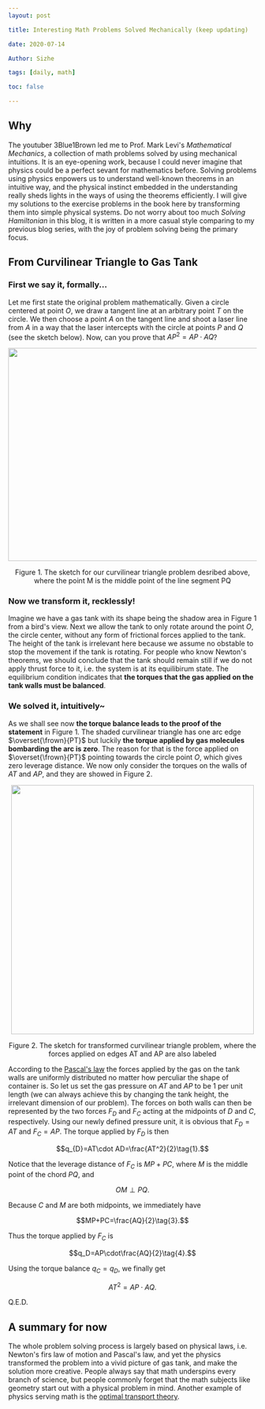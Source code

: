 ```yaml
---
layout: post

title: Interesting Math Problems Solved Mechanically (keep updating)

date: 2020-07-14

Author: Sizhe

tags: [daily, math]

toc: false

---
```


## Why
The youtuber 3Blue1Brown led me to Prof. Mark Levi's *Mathematical Mechanics*, a collection of math problems solved by using mechanical intuitions. It is an eye-opening work, because I could never imagine that physics could be a perfect sevant for mathematics before. Solving problems using physics enpowers us to understand well-known theorems in an intuitive way, and the physical instinct embedded in the understanding really sheds lights in the ways of using the theorems efficiently. I will give my solutions to the exercise problems in the book here by transforming them into simple physical systems. Do not worry about too much *Solving Hamiltonian* in this blog, it is written in a more casual style comparing to my previous blog series, with the joy of problem solving being the primary focus. 

## From Curvilinear Triangle to Gas Tank
### First we say it, formally...
Let me first state the original problem mathematically. Given a circle centered at point $O$, we draw a tangent line at an arbitrary point $T$ on the circle. We then choose a point $A$ on the tangent line and shoot a laser line from $A$ in a way that the laser intercepts with the circle at points $P$ and $Q$ (see the sketch below). Now, can you prove that $AP^2=AP\cdot AQ$?

<p align="center">
  <img width="521" height="431" src="{{ site.url }}/images/AT2APAQ.png">
</p>
<p style="text-align: center;">Figure 1. The sketch for our curvilinear triangle problem desribed above, where the point M is the middle point of the line segment PQ</p>

### Now we transform it, recklessly!

Imagine we have a gas tank with its shape being the shadow area in Figure 1 from a bird's view. Next we allow the tank to only rotate around the point $O$, the circle center, without any form of frictional forces applied to the tank. The height of the tank is irrelevant here because we assume no obstable to stop the movement if the tank is rotating. For people who know Newton's theorems, we should conclude that the tank should remain still if we do not apply thrust force to it, i.e. the system is at its equilibirum state. The equilibrium condition indicates that **the torques that the gas applied on the tank walls must be balanced**. 

### We solved it, intuitively~
As we shall see now **the torque balance leads to the proof of the statement** in Figure 1. The shaded curvilinear triangle has one arc edge $\overset{\frown}{PT}$ but luckily **the torque applied by gas molecules bombarding the arc is zero**. The reason for that is the force applied on $\overset{\frown}{PT}$ pointing towards the circle point $O$, which gives zero leverage distance. We now only consider the torques on the walls of $AT$ and $AP$, and they are showed in Figure 2.

<p align="center">
  <img width="492" height="504" src="{{ site.url }}/images/AT2APAQ-2.png">
</p>
<p style="text-align: center;">Figure 2. The sketch for transformed curvilinear triangle problem, where the forces applied on edges AT and AP are also labeled</p>

According to the [Pascal's law](https://www.sciencedirect.com/topics/engineering/pascals-law) the forces applied by the gas on the tank walls are uniformly distributed no matter how perculiar the shape of container is. So let us set the gas pressure on $AT$ and $AP$ to be 1 per unit length (we can always achieve this by changing the tank height, the irrelevant dimension of our problem). The forces on both walls can then be represented by the two forces $F_D$ and $F_C$ acting at the midpoints of $D$ and $C$, respectively. Using our newly defined pressure unit, it is obvious that $F_D=AT$ and $F_C=AP$. The torque applied by $F_D$ is then 

$$q_{D}=AT\cdot AD=\frac{AT^2}{2}\tag{1}.$$

Notice that the leverage distance of $F_C$ is $MP+PC$, where $M$ is the middle point of the chord $PQ$, and 

$$OM\perp PQ\tag{2}.$$

Because $C$ and $M$ are both midpoints, we immediately have

$$MP+PC=\frac{AQ}{2}\tag{3}.$$

Thus the torque applied by $F_C$ is 

$$q_D=AP\cdot\frac{AQ}{2}\tag{4}.$$

Using the torque balance $q_C=q_D$, we finally get

$$
AT^2=AP\cdot AQ.\tag{5}
$$

Q.E.D.

## A summary for now

The whole problem solving process is largely based on physical laws, i.e. Newton's firs law of motion and Pascal's law, and yet the physics transformed the problem into a vivid picture of gas tank, and make the solution more creative. People always say that math underspins every branch of science, but people commonly forget that the math subjects like geometry start out with a physical problem in mind. Another example of physics serving math is the [optimal transport theory](https://en.wikipedia.org/wiki/Transportation_theory_(mathematics)).